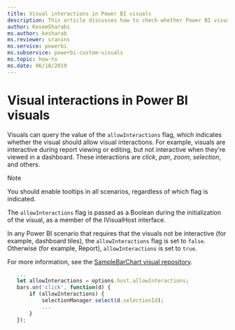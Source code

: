 ```yaml
---
title: Visual interactions in Power BI visuals
description: This article discusses how to check whether Power BI visuals should allow visual interactions.
author: KesemSharabi
ms.author: kesharab
ms.reviewer: sranins
ms.service: powerbi
ms.subservice: powerbi-custom-visuals
ms.topic: how-to
ms.date: 06/18/2019
---
```


# Visual interactions in Power BI visuals

Visuals can query the value of the `allowInteractions` flag, which indicates whether the visual should allow visual interactions. For example, visuals are interactive during report viewing or editing, but not interactive when they're viewed in a dashboard. These interactions are *click*, *pan*, *zoom*, *selection*, and others. 

> [!NOTE]
> You should enable tooltips in all scenarios, regardless of which flag is indicated.

The `allowInteractions` flag is passed as a Boolean during the initialization of the visual, as a member of the IVisualHost interface.

In any Power BI scenario that requires that the visuals not be interactive (for example, dashboard tiles), the `allowInteractions` flag is set to `false`. Otherwise (for example, Report), `allowInteractions` is set to `true`.

For more information, see the [SampleBarChart visual repository](https://github.com/Microsoft/PowerBI-visuals-sampleBarChart/commit/59a47935d8f5272ce145fe804193599ddb7e2001).

```typescript
   ...
   let allowInteractions = options.host.allowInteractions;
   bars.on('click', function(d) {
       if (allowInteractions) {
           selectionManager.select(d.selectionId);
           ...
       }
   });
```
